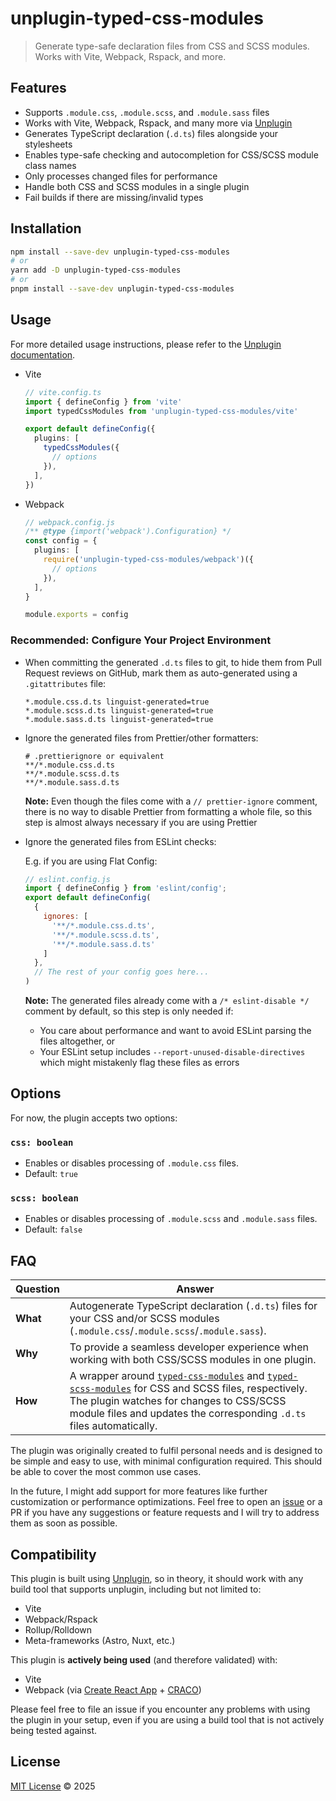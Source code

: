 # unplugin-typed-css-modules

> Generate type-safe declaration files from CSS and SCSS modules. Works with Vite, Webpack, Rspack, and more.

## Features

- Supports `.module.css`, `.module.scss`, and `.module.sass` files
- Works with Vite, Webpack, Rspack, and many more via [Unplugin](https://unplugin.unjs.io/)
- Generates TypeScript declaration (`.d.ts`) files alongside your stylesheets
- Enables type-safe checking and autocompletion for CSS/SCSS module class names
- Only processes changed files for performance
- Handle both CSS and SCSS modules in a single plugin
- Fail builds if there are missing/invalid types

## Installation

```bash
npm install --save-dev unplugin-typed-css-modules
# or
yarn add -D unplugin-typed-css-modules
# or
pnpm install --save-dev unplugin-typed-css-modules
```

## Usage

For more detailed usage instructions, please refer to the [Unplugin documentation](https://unplugin.unjs.io/guide/#bundler-framework-integration).

- Vite

  ```ts
  // vite.config.ts
  import { defineConfig } from 'vite'
  import typedCssModules from 'unplugin-typed-css-modules/vite'
  
  export default defineConfig({
    plugins: [
      typedCssModules({
        // options
      }),
    ],
  })
  ```

- Webpack

  ```ts
  // webpack.config.js
  /** @type {import('webpack').Configuration} */
  const config = {
    plugins: [
      require('unplugin-typed-css-modules/webpack')({
        // options
      }),
    ],
  }

  module.exports = config
  ```

### Recommended: Configure Your Project Environment

- When committing the generated `.d.ts` files to git, to hide them from Pull Request reviews on GitHub, mark them as auto-generated using a `.gitattributes` file:

  ```properties
  *.module.css.d.ts linguist-generated=true
  *.module.scss.d.ts linguist-generated=true
  *.module.sass.d.ts linguist-generated=true
  ```

- Ignore the generated files from Prettier/other formatters:

  ```gitignore
  # .prettierignore or equivalent
  **/*.module.css.d.ts
  **/*.module.scss.d.ts
  **/*.module.sass.d.ts
  ```

  **Note:** Even though the files come with a `// prettier-ignore` comment, there is no way to disable Prettier from formatting a whole file, so this step is almost always necessary if you are using Prettier

- Ignore the generated files from ESLint checks:

  E.g. if you are using Flat Config:
  
  ```js
  // eslint.config.js
  import { defineConfig } from 'eslint/config';
  export default defineConfig(
    {
      ignores: [
        '**/*.module.css.d.ts',
        '**/*.module.scss.d.ts',
        '**/*.module.sass.d.ts'
      ]
    },
    // The rest of your config goes here...
  )
  ```

  **Note:** The generated files already come with a `/* eslint-disable */` comment by default, so this step is only needed if:
  - You care about performance and want to avoid ESLint parsing the files altogether, or
  - Your ESLint setup includes `--report-unused-disable-directives` which might mistakenly flag these files as errors

## Options

For now, the plugin accepts two options:

### `css: boolean`

- Enables or disables processing of `.module.css` files.
- Default: `true`

### `scss: boolean`

- Enables or disables processing of `.module.scss` and `.module.sass` files.
- Default: `false`

## FAQ

| Question | Answer                                                                                                                                                                                                                                                                                                               |
|----------|----------------------------------------------------------------------------------------------------------------------------------------------------------------------------------------------------------------------------------------------------------------------------------------------------------------------|
| **What** | Autogenerate TypeScript declaration (`.d.ts`) files for your CSS and/or SCSS modules (`.module.css`/`.module.scss`/`.module.sass`).                                                                                                                                                                                  |
| **Why**  | To provide a seamless developer experience when working with both CSS/SCSS modules in one plugin.                                                                                                                                                                                                                    |
| **How**  | A wrapper around [`typed-css-modules`](https://github.com/Quramy/typed-css-modules) and [`typed-scss-modules`](https://github.com/skovy/typed-scss-modules) for CSS and SCSS files, respectively. The plugin watches for changes to CSS/SCSS module files and updates the corresponding `.d.ts` files automatically. |

The plugin was originally created to fulfil personal needs and is designed to be simple and easy to use, with minimal configuration required. This should be able to cover the most common use cases.

In the future, I might add support for more features like further customization or performance optimizations. Feel free to open an [issue](https://github.com/RichDom2185/unplugin-typed-css-modules/issues) or a PR if you have any suggestions or feature requests and I will try to address them as soon as possible.

## Compatibility

This plugin is built using [Unplugin](https://github.com/unjs/unplugin), so in theory, it should work with any build tool that supports unplugin, including but not limited to:

- Vite
- Webpack/Rspack
- Rollup/Rolldown
- Meta-frameworks (Astro, Nuxt, etc.)

This plugin is **actively being used** (and therefore validated) with:

- Vite
- Webpack (via [Create React App](https://create-react-app.dev/) + [CRACO](https://craco.js.org/))

Please feel free to file an issue if you encounter any problems with using the plugin in your setup, even if you are using a build tool that is not actively being tested against.

## License

[MIT License](https://github.com/RichDom2185/unplugin-typed-css-modules?tab=MIT-1-ov-file) &copy; 2025
